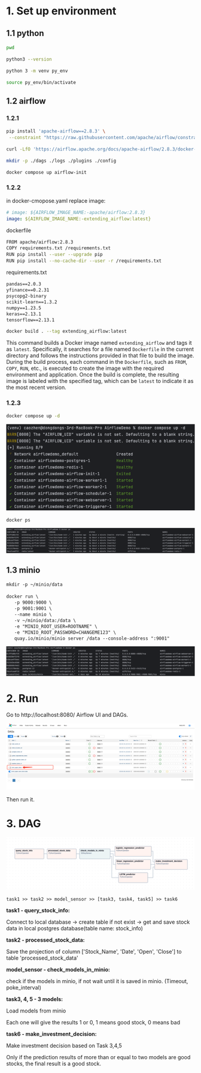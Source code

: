 # 1. Set up environment

## 1.1 python

```bash
pwd
```

```bash
python3 --version
```

```bash
python 3 -m venv py_env
```

```bash
source py_env/bin/activate
```



## 1.2 airflow

### 1.2.1

```bash
pip install 'apache-airflow==2.8.3' \
 --constraint "https://raw.githubusercontent.com/apache/airflow/constraints-2.8.3/constraints-3.8.txt"
```

```bash
curl -LfO 'https://airflow.apache.org/docs/apache-airflow/2.8.3/docker-compose.yaml'
```

```bash
mkdir -p ./dags ./logs ./plugins ./config
```

```bash
docker compose up airflow-init
```



### 1.2.2 

in docker-cmopose.yaml replace image:

```yaml
# image: ${AIRFLOW_IMAGE_NAME:-apache/airflow:2.8.3}
image: ${AIRFLOW_IMAGE_NAME:-extending_airflow:latest}
```

dockerfile

```bash
FROM apache/airflow:2.8.3
COPY requirements.txt /requirements.txt
RUN pip install --user --upgrade pip
RUN pip install --no-cache-dir --user -r /requirements.txt
```

requirements.txt

```
pandas==2.0.3
yfinance==0.2.31
psycopg2-binary
scikit-learn==1.3.2
numpy==1.23.5
keras==2.13.1
tensorflow==2.13.1
```



```bash
docker build . --tag extending_airflow:latest
```

This command builds a Docker image named `extending_airflow` and tags it as `latest`. Specifically, it searches for a file named `Dockerfile` in the current directory and follows the instructions provided in that file to build the image. During the build process, each command in the `Dockerfile`, such as `FROM`, `COPY`, `RUN`, etc., is executed to create the image with the required environment and application. Once the build is complete, the resulting image is labeled with the specified tag, which can be `latest` to indicate it as the most recent version.



### 1.2.3

```bash
docker compose up -d
```

![Image 1](images/image-1.png)

```bash
docker ps
```

![Image 2](images/image-2.png)



## 1.3 minio

```
mkdir -p ~/minio/data

docker run \
   -p 9000:9000 \
   -p 9001:9001 \
   --name minio \
   -v ~/minio/data:/data \
   -e "MINIO_ROOT_USER=ROOTNAME" \
   -e "MINIO_ROOT_PASSWORD=CHANGEME123" \
   quay.io/minio/minio server /data --console-address ":9001"
```

![Image 3](images/image-3.png)



# 2. Run

Go to http://localhost:8080/ Airflow UI and DAGs.

![Image 5](images/image-5.png)

Then run it.



# 3. DAG

![Image 4](images/image-4.png)

```
task1 >> task2 >> model_sensor >> [task3, task4, task5] >> task6
```



**task1 - query_stock_info:**

Connect to local database -> create table if not exist -> get and save stock data in local postgres database(table name: stock_info)



**task2 - processed_stock_data:**

Save the projection of column ['Stock_Name', 'Date', 'Open', 'Close'] to table 'processed_stock_data'



**model_sensor - check_models_in_minio:**

check if the models in minio, if not wait until it is saved in minio. (Timeout, poke_interval)



**task3, 4, 5 - 3 models:**

Load models from minio

Each one will give the results 1 or 0, 1 means good stock, 0 means bad



**task6 - make_investment_decision:**

Make investment decision based on Task 3,4,5

Only if the prediction results of more than or equal to two models are good stocks, the final result is a good stock.



### 
